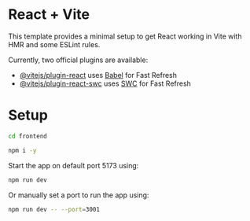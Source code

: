# React + Vite

This template provides a minimal setup to get React working in Vite with HMR and some ESLint rules.

Currently, two official plugins are available:

- [@vitejs/plugin-react](https://github.com/vitejs/vite-plugin-react/blob/main/packages/plugin-react/README.md) uses [Babel](https://babeljs.io/) for Fast Refresh
- [@vitejs/plugin-react-swc](https://github.com/vitejs/vite-plugin-react-swc) uses [SWC](https://swc.rs/) for Fast Refresh


# Setup

```bash
cd frontend
```

```bash
npm i -y
```

Start the app on default port 5173 using:

```bash
npm run dev
```

Or manually set a port to run the app using:
```bash
npm run dev -- --port=3001
```
